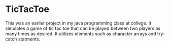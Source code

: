 # TicTacToe
This was an earlier project in my java programming class at college. It simulates a game of tic tac toe that can be played between two players as many times as desired. It utilizes elements such as character arrays and try-catch statments.
